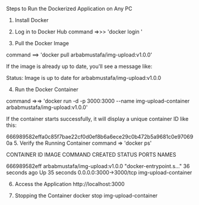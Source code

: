 Steps to Run the Dockerized Application on Any PC

1. Install Docker
2. Log in to Docker Hub
   command =>>> 'docker login '

3. Pull the Docker Image

command ==> 'docker pull arbabmustafa/img-upload:v1.0.0'

If the image is already up to date, you'll see a message like:

Status: Image is up to date for arbabmustafa/img-upload:v1.0.0

4. Run the Docker Container

command =>=> 'docker run -d -p 3000:3000 --name img-upload-container arbabmustafa/img-upload:v1.0.0'

If the container starts successfully, it will display a unique container ID like this:

666989582effa0c85f7bae22cf0d0ef8b6a6ece29c0b472b5a9681c0e970690a 5. Verify the Running Container
command => 'docker ps'

CONTAINER ID IMAGE COMMAND CREATED STATUS PORTS NAMES

666989582eff arbabmustafa/img-upload:v1.0.0 "docker-entrypoint.s…" 36 seconds ago Up 35 seconds 0.0.0.0:3000->3000/tcp img-upload-container

6. Access the Application
   http://localhost:3000

7. Stopping the Container
   docker stop img-upload-container

